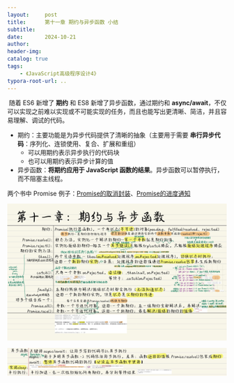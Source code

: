 ```yaml
---
layout:     post
title:      第十一章 期约与异步函数 小结
subtitle:  
date:       2024-10-21
author:     
header-img: 
catalog: true
tags:
    - 《JavaScript高级程序设计4》
typora-root-url: ..
---
```




​	随着 ES6 新增了 **期约** 和 ES8 新增了异步函数，通过期约和 **async/await**，不仅可以实现之前难以实现或不可能实现的任务，而且也能写出更清晰、简洁，并且容易理解、调试的代码。

- 期约：主要功能是为异步代码提供了清晰的抽象（主要用于需要 **串行异步代码**：序列化、连锁使用、复合、扩展和重组）
    - 可以用期约表示异步执行的代码块
    - 也可以用期约表示异步计算的值
- 异步函数：**将期约应用于 JavaScript 函数的结果**。异步函数可以暂停执行，而不阻塞主线程。

两个书中 Promise 例子：[Promise的取消封装](https://github.com/CodingWithAlice/init-my/blob/80642638e7aa9874e52fb99f6102ab0affd65fd4/src/assets/js%20%E7%9B%B8%E5%85%B3%E5%9F%BA%E7%A1%80%E5%AD%A6%E4%B9%A0/%E5%8F%96%E6%B6%88promise%E7%8A%B6%E6%80%81%E8%BD%AC%E6%8D%A2-%E5%B0%81%E8%A3%85.html)、[Promise的进度通知](https://github.com/CodingWithAlice/init-my/blob/80642638e7aa9874e52fb99f6102ab0affd65fd4/src/assets/js%20%E7%9B%B8%E5%85%B3%E5%9F%BA%E7%A1%80%E5%AD%A6%E4%B9%A0/Promise%E8%BF%9B%E5%BA%A6%E9%80%9A%E7%9F%A5.html)

![《红宝书》-27](/../img/assets_2023/《红宝书》-27.jpg)

![image-20241023102753091](/../img/assets_2023/image-20241023102753091.png)

